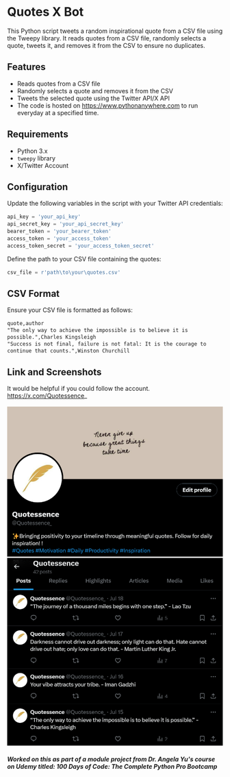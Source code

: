 # Quotes X Bot

This Python script tweets a random inspirational quote from a CSV file using the Tweepy library. It reads quotes from a CSV file, randomly selects a quote, tweets it, and removes it from the CSV to ensure no duplicates.

## Features

- Reads quotes from a CSV file
- Randomly selects a quote and removes it from the CSV
- Tweets the selected quote using the Twitter API/X API
- The code is hosted on https://www.pythonanywhere.com to run everyday at a specified time.

## Requirements

- Python 3.x
- `tweepy` library
- X/Twitter Account

## Configuration

Update the following variables in the script with your Twitter API credentials:

```python
api_key = 'your_api_key'
api_secret_key = 'your_api_secret_key'
bearer_token = 'your_bearer_token'
access_token = 'your_access_token'
access_token_secret = 'your_access_token_secret'
```

Define the path to your CSV file containing the quotes:
```python
csv_file = r'path\to\your\quotes.csv'
```

## CSV Format
Ensure your CSV file is formatted as follows:
```csv
quote,author
"The only way to achieve the impossible is to believe it is possible.",Charles Kingsleigh
"Success is not final, failure is not fatal: It is the courage to continue that counts.",Winston Churchill
```

## Link and Screenshots
It would be helpful if you could follow the account.<br>
https://x.com/Quotessence_ <br><br>
![screenshot1](screenshot1.png)<br>
![screenshot2](screenshot2.png)


##### Worked on this as part of a module project from Dr. Angela Yu's course on Udemy titled: 100 Days of Code: The Complete Python Pro Bootcamp

